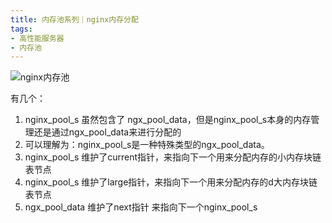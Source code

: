 ```yaml
---
title: 内存池系列｜nginx内存分配
tags: 
- 高性能服务器
- 内存池
---
```


![nginx内存池](https://gimg2.baidu.com/image_search/src=http%3A%2F%2Fimg.it610.com%2Fimage%2Finfo5%2F7488f6235cda4dabaa7beed536bac0ba.jpg&refer=http%3A%2F%2Fimg.it610.com&app=2002&size=f9999,10000&q=a80&n=0&g=0n&fmt=jpeg)

有几个：

1. nginx_pool_s 虽然包含了 ngx_pool_data，但是nginx_pool_s本身的内存管理还是通过ngx_pool_data来进行分配的
2. 可以理解为：nginx_pool_s是一种特殊类型的ngx_pool_data。
3. nginx_pool_s 维护了current指针，来指向下一个用来分配内存的小内存块链表节点
4. nginx_pool_s 维护了large指针，来指向下一个用来分配内存的d大内存块链表节点
5. ngx_pool_data 维护了next指针 来指向下一个nginx_pool_s
